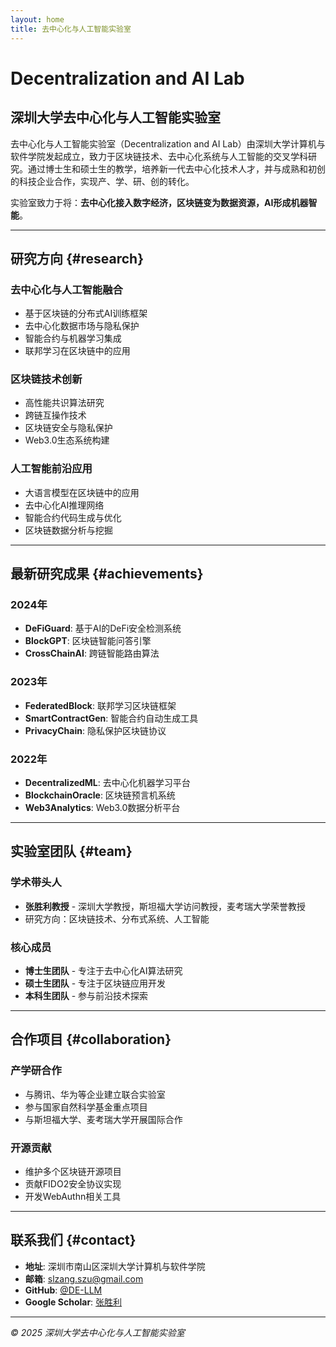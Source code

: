 ```yaml
---
layout: home
title: 去中心化与人工智能实验室
---
```


# Decentralization and AI Lab

## 深圳大学去中心化与人工智能实验室

去中心化与人工智能实验室（Decentralization and AI Lab）由深圳大学计算机与软件学院发起成立，致力于区块链技术、去中心化系统与人工智能的交叉学科研究。通过博士生和硕士生的教学，培养新一代去中心化技术人才，并与成熟和初创的科技企业合作，实现产、学、研、创的转化。

实验室致力于将：**去中心化接入数字经济，区块链变为数据资源，AI形成机器智能**。

---

## 研究方向 {#research}

### 去中心化与人工智能融合
- 基于区块链的分布式AI训练框架
- 去中心化数据市场与隐私保护
- 智能合约与机器学习集成
- 联邦学习在区块链中的应用

### 区块链技术创新
- 高性能共识算法研究
- 跨链互操作技术
- 区块链安全与隐私保护
- Web3.0生态系统构建

### 人工智能前沿应用
- 大语言模型在区块链中的应用
- 去中心化AI推理网络
- 智能合约代码生成与优化
- 区块链数据分析与挖掘

---

## 最新研究成果 {#achievements}

### 2024年
- **DeFiGuard**: 基于AI的DeFi安全检测系统
- **BlockGPT**: 区块链智能问答引擎
- **CrossChainAI**: 跨链智能路由算法

### 2023年
- **FederatedBlock**: 联邦学习区块链框架
- **SmartContractGen**: 智能合约自动生成工具
- **PrivacyChain**: 隐私保护区块链协议

### 2022年
- **DecentralizedML**: 去中心化机器学习平台
- **BlockchainOracle**: 区块链预言机系统
- **Web3Analytics**: Web3.0数据分析平台

---

## 实验室团队 {#team}

### 学术带头人
- **张胜利教授** - 深圳大学教授，斯坦福大学访问教授，麦考瑞大学荣誉教授
- 研究方向：区块链技术、分布式系统、人工智能

### 核心成员
- **博士生团队** - 专注于去中心化AI算法研究
- **硕士生团队** - 专注于区块链应用开发
- **本科生团队** - 参与前沿技术探索

---

## 合作项目 {#collaboration}

### 产学研合作
- 与腾讯、华为等企业建立联合实验室
- 参与国家自然科学基金重点项目
- 与斯坦福大学、麦考瑞大学开展国际合作

### 开源贡献
- 维护多个区块链开源项目
- 贡献FIDO2安全协议实现
- 开发WebAuthn相关工具

---

## 联系我们 {#contact}

- **地址**: 深圳市南山区深圳大学计算机与软件学院
- **邮箱**: slzang.szu@gmail.com
- **GitHub**: [@DE-LLM](https://github.com/DE-LLM)
- **Google Scholar**: [张胜利](https://scholar.google.com/citations?user=vjujlkoAAAAJ&hl=zh-CN)

---

*© 2025 深圳大学去中心化与人工智能实验室* 